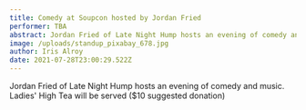 ```yaml
---
title: Comedy at Soupcon hosted by Jordan Fried
performer: TBA
abstract: Jordan Fried of Late Night Hump hosts an evening of comedy and music.
image: /uploads/standup_pixabay_678.jpg
author: Iris Alroy
date: 2021-07-28T23:00:29.522Z
---
```

Jordan Fried of Late Night Hump hosts an evening of comedy and music. Ladies' High Tea will be served ($10 suggested donation)